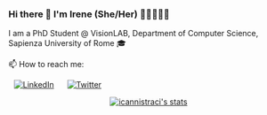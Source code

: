 ### Hi there 👋  I'm Irene (She/Her) 👩‍💻🌱🏋️‍♂️ 

I am a PhD Student @ VisionLAB, Department of Computer Science, Sapienza University of Rome 🎓

📫 How to reach me:
<p align="left">
<a href="https://www.linkedin.com/in/irene-cannistraci/"><img alt="LinkedIn" src="https://img.shields.io/badge/LinkedIn-blue?logo=linkedin&style=social" hspace="10"></a>     
<a href="https://twitter.com/ire_cannistraci"><img alt="Twitter" src="https://img.shields.io/badge/Twitter-white?logo=twitter&style=social" hspace="10"></a>
</p>

<p align="center">
<a href="https://github.com/anuraghazra/github-readme-stats"><img alt="icannistraci's stats" src="https://github-readme-stats.vercel.app/api?username=icannistraci&show_icons=true&count_private=true&include_all_commits=true&theme=dracula&hide=prs,issues,contribs&border_radius=30"></a><br>
</p>

<!--
**icannistraci/icannistraci** is a ✨ _special_ ✨ repository because its `README.md` (this file) appears on your GitHub profile.

Here are some ideas to get you started:

- 🔭 I’m currently working on ...
- 🌱 I’m currently learning ...
- 👯 I’m looking to collaborate on ...
- 🤔 I’m looking for help with ...
- 💬 Ask me about ...
- 📫 How to reach me: ...
- 😄 Pronouns: ...
- ⚡ Fun fact: ...
-->
